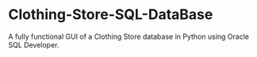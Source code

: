 # Clothing-Store-SQL-DataBase
A fully functional GUI of a Clothing Store database in Python using Oracle SQL Developer.

